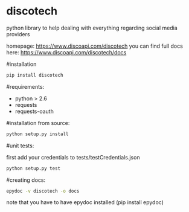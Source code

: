 discotech
========

python library to help dealing with everything regarding social media providers

homepage: https://www.discoapi.com/discotech
you can find full docs here: https://www.discoapi.com/discotech/docs



#installation
```bash
pip install discotech
```

#requirements:
- python > 2.6
- requests 
- requests-oauth


#installation from source:
```bash
python setup.py install
```

#unit tests:

first add your credentials to tests/testCredentials.json

```bash
python setup.py test
```

#creating docs:
```bash
epydoc -v discotech -o docs
```

note that you have to have epydoc installed (pip install epydoc)
